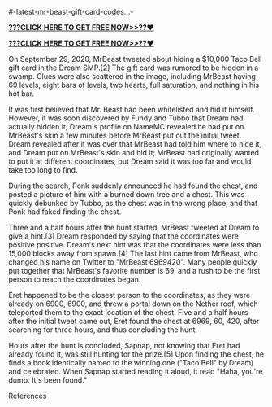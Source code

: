 #-latest-mr-beast-gift-card-codes...-


**[???CLICK HERE TO GET FREE NOW>>??❤️](https://cutt.ly/SeVJN6y3)**

**[???CLICK HERE TO GET FREE NOW>>??❤️](https://cutt.ly/SeVJN6y3)** 

On September 29, 2020, MrBeast tweeted about hiding a $10,000 Taco Bell gift card in the Dream SMP.[2] The gift card was rumored to be hidden in a swamp. Clues were also scattered in the image, including MrBeast having 69 levels, eight bars of levels, two hearts, full saturation, and nothing in his hot bar.

It was first believed that Mr. Beast had been whitelisted and hid it himself. However, it was soon discovered by Fundy and Tubbo that Dream had actually hidden it; Dream's profile on NameMC revealed he had put on MrBeast's skin a few minutes before MrBeast put out the initial tweet. Dream revealed after it was over that MrBeast had told him where to hide it, and Dream put on MrBeast's skin and hid it; MrBeast had originally wanted to put it at different coordinates, but Dream said it was too far and would take too long to find.

During the search, Ponk suddenly announced he had found the chest, and posted a picture of him with a burned down tree and a chest. This was quickly debunked by Tubbo, as the chest was in the wrong place, and that Ponk had faked finding the chest.

Three and a half hours after the hunt started, MrBeast tweeted at Dream to give a hint.[3] Dream responded by saying that the coordinates were positive positive. Dream's next hint was that the coordinates were less than 15,000 blocks away from spawn.[4] The last hint came from MrBeast, who changed his name on Twitter to "MrBeast 6969420". Many people quickly put together that MrBeast's favorite number is 69, and a rush to be the first person to reach the coordinates began.

Eret happened to be the closest person to the coordinates, as they were already on 6900, 6900, and threw a portal down on the Nether roof, which teleported them to the exact location of the chest. Five and a half hours after the initial tweet came out, Eret found the chest at 6969, 60, 420, after searching for three hours, and thus concluding the hunt.

Hours after the hunt is concluded, Sapnap, not knowing that Eret had already found it, was still hunting for the prize.[5] Upon finding the chest, he finds a book identically named to the winning one ("Taco Bell" by Dream) and celebrated. When Sapnap started reading it aloud, it read "Haha, you're dumb. It's been found."

References
